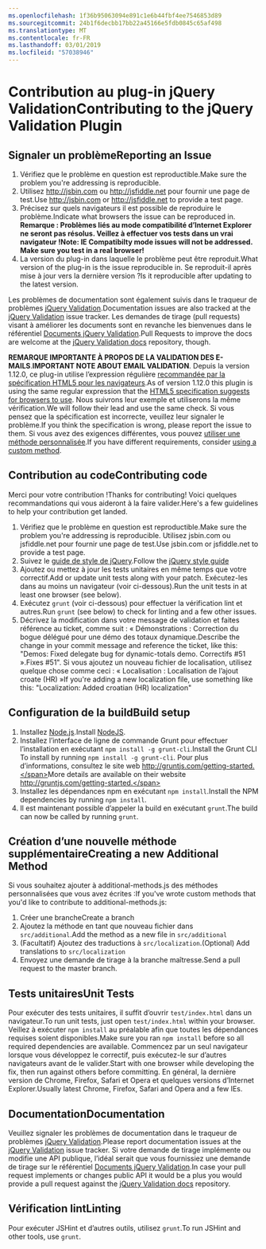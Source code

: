 ```yaml
---
ms.openlocfilehash: 1f36b95063094e891c1e6b44fbf4ee7546853d89
ms.sourcegitcommit: 24b1f6decbb17bb22a45166e5fdb0845c65af498
ms.translationtype: MT
ms.contentlocale: fr-FR
ms.lasthandoff: 03/01/2019
ms.locfileid: "57038946"
---
```

# <a name="contributing-to-the-jquery-validation-plugin"></a><span data-ttu-id="769da-101">Contribution au plug-in jQuery Validation</span><span class="sxs-lookup"><span data-stu-id="769da-101">Contributing to the jQuery Validation Plugin</span></span>

## <a name="reporting-an-issue"></a><span data-ttu-id="769da-102">Signaler un problème</span><span class="sxs-lookup"><span data-stu-id="769da-102">Reporting an Issue</span></span>

1. <span data-ttu-id="769da-103">Vérifiez que le problème en question est reproductible.</span><span class="sxs-lookup"><span data-stu-id="769da-103">Make sure the problem you're addressing is reproducible.</span></span>
2. <span data-ttu-id="769da-104">Utilisez http://jsbin.com ou http://jsfiddle.net pour fournir une page de test.</span><span class="sxs-lookup"><span data-stu-id="769da-104">Use http://jsbin.com or http://jsfiddle.net to provide a test page.</span></span>
3. <span data-ttu-id="769da-105">Précisez sur quels navigateurs il est possible de reproduire le problème.</span><span class="sxs-lookup"><span data-stu-id="769da-105">Indicate what browsers the issue can be reproduced in.</span></span> <span data-ttu-id="769da-106">**Remarque : Problèmes liés au mode compatibilité d’Internet Explorer ne seront pas résolus. Veillez à effectuer vos tests dans un vrai navigateur !**</span><span class="sxs-lookup"><span data-stu-id="769da-106">**Note: IE Compatibilty mode issues will not be addressed. Make sure you test in a real browser!**</span></span>
4. <span data-ttu-id="769da-107">La version du plug-in dans laquelle le problème peut être reproduit.</span><span class="sxs-lookup"><span data-stu-id="769da-107">What version of the plug-in is the issue reproducible in.</span></span> <span data-ttu-id="769da-108">Se reproduit-il après mise à jour vers la dernière version ?</span><span class="sxs-lookup"><span data-stu-id="769da-108">Is it reproducible after updating to the latest version.</span></span>

<span data-ttu-id="769da-109">Les problèmes de documentation sont également suivis dans le traqueur de problèmes [jQuery Validation](https://github.com/jzaefferer/jquery-validation/issues).</span><span class="sxs-lookup"><span data-stu-id="769da-109">Documentation issues are also tracked at the [jQuery Validation](https://github.com/jzaefferer/jquery-validation/issues) issue tracker.</span></span>
<span data-ttu-id="769da-110">Les demandes de tirage (pull requests) visant à améliorer les documents sont en revanche les bienvenues dans le référentiel [Documents jQuery Validation](https://github.com/jzaefferer/validation-content).</span><span class="sxs-lookup"><span data-stu-id="769da-110">Pull Requests to improve the docs are welcome at the [jQuery Validation docs](https://github.com/jzaefferer/validation-content) repository, though.</span></span>

<span data-ttu-id="769da-111">**REMARQUE IMPORTANTE À PROPOS DE LA VALIDATION DES E-MAILS**.</span><span class="sxs-lookup"><span data-stu-id="769da-111">**IMPORTANT NOTE ABOUT EMAIL VALIDATION**.</span></span> <span data-ttu-id="769da-112">Depuis la version 1.12.0, ce plug-in utilise l’expression régulière [recommandée par la spécification HTML5 pour les navigateurs](https://html.spec.whatwg.org/multipage/forms.html#valid-e-mail-address).</span><span class="sxs-lookup"><span data-stu-id="769da-112">As of version 1.12.0 this plugin is using the same regular expression that the [HTML5 specification suggests for browsers to use](https://html.spec.whatwg.org/multipage/forms.html#valid-e-mail-address).</span></span> <span data-ttu-id="769da-113">Nous suivrons leur exemple et utiliserons la même vérification.</span><span class="sxs-lookup"><span data-stu-id="769da-113">We will follow their lead and use the same check.</span></span> <span data-ttu-id="769da-114">Si vous pensez que la spécification est incorrecte, veuillez leur signaler le problème.</span><span class="sxs-lookup"><span data-stu-id="769da-114">If you think the specification is wrong, please report the issue to them.</span></span> <span data-ttu-id="769da-115">Si vous avez des exigences différentes, vous pouvez [utiliser une méthode personnalisée](http://jqueryvalidation.org/jQuery.validator.addMethod/).</span><span class="sxs-lookup"><span data-stu-id="769da-115">If you have different requirements, consider [using a custom method](http://jqueryvalidation.org/jQuery.validator.addMethod/).</span></span>

## <a name="contributing-code"></a><span data-ttu-id="769da-116">Contribution au code</span><span class="sxs-lookup"><span data-stu-id="769da-116">Contributing code</span></span>

<span data-ttu-id="769da-117">Merci pour votre contribution !</span><span class="sxs-lookup"><span data-stu-id="769da-117">Thanks for contributing!</span></span> <span data-ttu-id="769da-118">Voici quelques recommandations qui vous aideront à la faire valider.</span><span class="sxs-lookup"><span data-stu-id="769da-118">Here's a few guidelines to help your contribution get landed.</span></span>

1. <span data-ttu-id="769da-119">Vérifiez que le problème en question est reproductible.</span><span class="sxs-lookup"><span data-stu-id="769da-119">Make sure the problem you're addressing is reproducible.</span></span> <span data-ttu-id="769da-120">Utilisez jsbin.com ou jsfiddle.net pour fournir une page de test.</span><span class="sxs-lookup"><span data-stu-id="769da-120">Use jsbin.com or jsfiddle.net to provide a test page.</span></span>
2. <span data-ttu-id="769da-121">Suivez le [guide de style de jQuery](http://contribute.jquery.com/style-guides/js).</span><span class="sxs-lookup"><span data-stu-id="769da-121">Follow the [jQuery style guide](http://contribute.jquery.com/style-guides/js)</span></span>
3. <span data-ttu-id="769da-122">Ajoutez ou mettez à jour les tests unitaires en même temps que votre correctif.</span><span class="sxs-lookup"><span data-stu-id="769da-122">Add or update unit tests along with your patch.</span></span> <span data-ttu-id="769da-123">Exécutez-les dans au moins un navigateur (voir ci-dessous).</span><span class="sxs-lookup"><span data-stu-id="769da-123">Run the unit tests in at least one browser (see below).</span></span>
4. <span data-ttu-id="769da-124">Exécutez `grunt` (voir ci-dessous) pour effectuer la vérification lint et autres.</span><span class="sxs-lookup"><span data-stu-id="769da-124">Run `grunt` (see below) to check for linting and a few other issues.</span></span>
5. <span data-ttu-id="769da-125">Décrivez la modification dans votre message de validation et faites référence au ticket, comme suit : « Démonstrations : Correction du bogue délégué pour une démo des totaux dynamique.</span><span class="sxs-lookup"><span data-stu-id="769da-125">Describe the change in your commit message and reference the ticket, like this: "Demos: Fixed delegate bug for dynamic-totals demo.</span></span> <span data-ttu-id="769da-126">Correctifs #51 ».</span><span class="sxs-lookup"><span data-stu-id="769da-126">Fixes #51".</span></span> <span data-ttu-id="769da-127">Si vous ajoutez un nouveau fichier de localisation, utilisez quelque chose comme ceci : « Localisation : Localisation de l’ajout croate (HR) »</span><span class="sxs-lookup"><span data-stu-id="769da-127">If you're adding a new localization file, use something like this: "Localization: Added croatian (HR) localization"</span></span>

## <a name="build-setup"></a><span data-ttu-id="769da-128">Configuration de la build</span><span class="sxs-lookup"><span data-stu-id="769da-128">Build setup</span></span>

1. <span data-ttu-id="769da-129">Installez [Node.js](http://nodejs.org).</span><span class="sxs-lookup"><span data-stu-id="769da-129">Install [NodeJS](http://nodejs.org).</span></span>
2. <span data-ttu-id="769da-130">Installez l’interface de ligne de commande Grunt pour effectuer l’installation en exécutant `npm install -g grunt-cli`.</span><span class="sxs-lookup"><span data-stu-id="769da-130">Install the Grunt CLI To install by running `npm install -g grunt-cli`.</span></span> <span data-ttu-id="769da-131">Pour plus d’informations, consultez le site web http://gruntjs.com/getting-started.</span><span class="sxs-lookup"><span data-stu-id="769da-131">More details are available on their website http://gruntjs.com/getting-started.</span></span>
3. <span data-ttu-id="769da-132">Installez les dépendances npm en exécutant `npm install`.</span><span class="sxs-lookup"><span data-stu-id="769da-132">Install the NPM dependencies by running `npm install`.</span></span>
4. <span data-ttu-id="769da-133">Il est maintenant possible d’appeler la build en exécutant `grunt`.</span><span class="sxs-lookup"><span data-stu-id="769da-133">The build can now be called by running `grunt`.</span></span>

## <a name="creating-a-new-additional-method"></a><span data-ttu-id="769da-134">Création d’une nouvelle méthode supplémentaire</span><span class="sxs-lookup"><span data-stu-id="769da-134">Creating a new Additional Method</span></span>

<span data-ttu-id="769da-135">Si vous souhaitez ajouter à additional-methods.js des méthodes personnalisées que vous avez écrites :</span><span class="sxs-lookup"><span data-stu-id="769da-135">If you've wrote custom methods that you'd like to contribute to additional-methods.js:</span></span>

1. <span data-ttu-id="769da-136">Créer une branche</span><span class="sxs-lookup"><span data-stu-id="769da-136">Create a branch</span></span>
2. <span data-ttu-id="769da-137">Ajoutez la méthode en tant que nouveau fichier dans `src/additional`.</span><span class="sxs-lookup"><span data-stu-id="769da-137">Add the method as a new file in `src/additional`</span></span>
3. <span data-ttu-id="769da-138">(Facultatif) Ajoutez des traductions à `src/localization`.</span><span class="sxs-lookup"><span data-stu-id="769da-138">(Optional) Add translations to `src/localization`</span></span>
4. <span data-ttu-id="769da-139">Envoyez une demande de tirage à la branche maîtresse.</span><span class="sxs-lookup"><span data-stu-id="769da-139">Send a pull request to the master branch.</span></span>

## <a name="unit-tests"></a><span data-ttu-id="769da-140">Tests unitaires</span><span class="sxs-lookup"><span data-stu-id="769da-140">Unit Tests</span></span>

<span data-ttu-id="769da-141">Pour exécuter des tests unitaires, il suffit d’ouvrir `test/index.html` dans un navigateur.</span><span class="sxs-lookup"><span data-stu-id="769da-141">To run unit tests, just open `test/index.html` within your browser.</span></span> <span data-ttu-id="769da-142">Veillez à exécuter `npm install` au préalable afin que toutes les dépendances requises soient disponibles.</span><span class="sxs-lookup"><span data-stu-id="769da-142">Make sure you ran `npm install` before so all required dependencies are available.</span></span>
<span data-ttu-id="769da-143">Commencez par un seul navigateur lorsque vous développez le correctif, puis exécutez-le sur d’autres navigateurs avant de le valider.</span><span class="sxs-lookup"><span data-stu-id="769da-143">Start with one browser while developing the fix, then run against others before committing.</span></span> <span data-ttu-id="769da-144">En général, la dernière version de Chrome, Firefox, Safari et Opera et quelques versions d’Internet Explorer.</span><span class="sxs-lookup"><span data-stu-id="769da-144">Usually latest Chrome, Firefox, Safari and Opera and a few IEs.</span></span>

## <a name="documentation"></a><span data-ttu-id="769da-145">Documentation</span><span class="sxs-lookup"><span data-stu-id="769da-145">Documentation</span></span>

<span data-ttu-id="769da-146">Veuillez signaler les problèmes de documentation dans le traqueur de problèmes [jQuery Validation](https://github.com/jzaefferer/jquery-validation/issues).</span><span class="sxs-lookup"><span data-stu-id="769da-146">Please report documentation issues at the [jQuery Validation](https://github.com/jzaefferer/jquery-validation/issues) issue tracker.</span></span>
<span data-ttu-id="769da-147">Si votre demande de tirage implémente ou modifie une API publique, l’idéal serait que vous fournissiez une demande de tirage sur le référentiel [Documents jQuery Validation](https://github.com/jzaefferer/validation-content).</span><span class="sxs-lookup"><span data-stu-id="769da-147">In case your pull request implements or changes public API it would be a plus you would provide a pull request against the [jQuery Validation docs](https://github.com/jzaefferer/validation-content) repository.</span></span>

## <a name="linting"></a><span data-ttu-id="769da-148">Vérification lint</span><span class="sxs-lookup"><span data-stu-id="769da-148">Linting</span></span>

<span data-ttu-id="769da-149">Pour exécuter JSHint et d’autres outils, utilisez `grunt`.</span><span class="sxs-lookup"><span data-stu-id="769da-149">To run JSHint and other tools, use `grunt`.</span></span>
